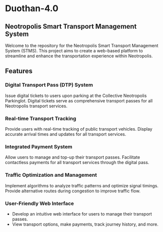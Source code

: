 # Duothan-4.0
## Neotropolis Smart Transport Management System
Welcome to the repository for the Neotropolis Smart Transport Management System (STMS). This project aims to create a web-based platform to streamline and enhance the transportation experience within Neotropolis.

## Features
### Digital Transport Pass (DTP) System
Issue digital tickets to users upon parking at the Collective Neotropolis Parkinglot.
Digital tickets serve as comprehensive transport passes for all Neotropolis transport services.

### Real-time Transport Tracking
Provide users with real-time tracking of public transport vehicles.
Display accurate arrival times and updates for all transport services.

### Integrated Payment System
Allow users to manage and top-up their transport passes.
Facilitate contactless payments for all transport services through the digital pass.

### Traffic Optimization and Management
Implement algorithms to analyze traffic patterns and optimize signal timings.
Provide alternative routes during congestion to improve traffic flow.

### User-Friendly Web Interface
- Develop an intuitive web interface for users to manage their transport passes.
- View transport options, make payments, track journey history, and more.


